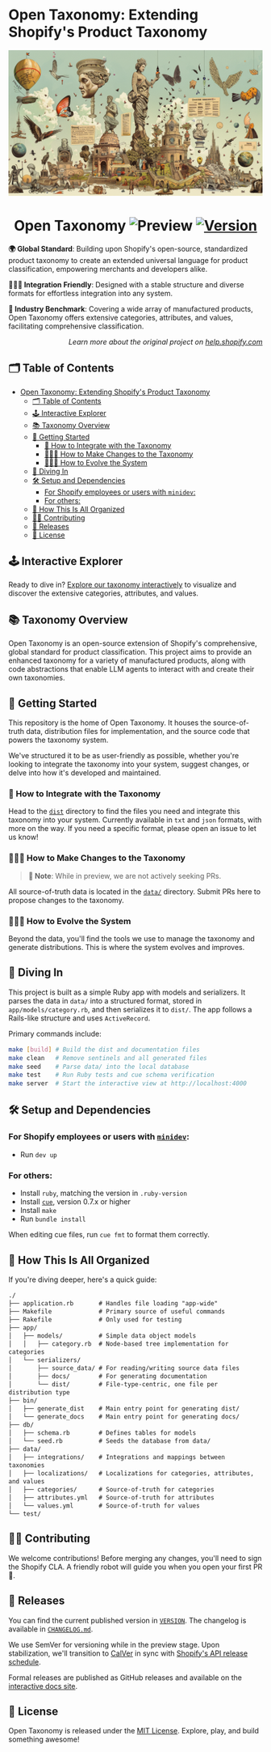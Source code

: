 # Open Taxonomy: Extending Shopify's Product Taxonomy

<p align="center"><img src="./docs/assets/img/header.png" /></p>

<h1 align="center">Open Taxonomy <img src="https://img.shields.io/badge/preview-orange.svg" alt="Preview"> <a href="./VERSION"><img src="https://img.shields.io/badge/version-vUNRELEASED-orange.svg" alt="Version"></a></h1>

**🌍 Global Standard**: Building upon Shopify's open-source, standardized product taxonomy to create an extended universal language for product classification, empowering merchants and developers alike.

**👩🏼‍💻 Integration Friendly**: Designed with a stable structure and diverse formats for effortless integration into any system.

**🚀 Industry Benchmark**: Covering a wide array of manufactured products, Open Taxonomy offers extensive categories, attributes, and values, facilitating comprehensive classification.

<p align="right"><em>Learn more about the original project on <a href="https://help.shopify.com/manual/products/details/product-category">help.shopify.com</a></em></p>

## 🗂️ Table of Contents

- [Open Taxonomy: Extending Shopify's Product Taxonomy](#open-taxonomy-extending-shopifys-product-taxonomy)
  - [🗂️ Table of Contents](#️-table-of-contents)
  - [🕹️ Interactive Explorer](#️-interactive-explorer)
  - [📚 Taxonomy Overview](#-taxonomy-overview)
  - [🧭 Getting Started](#-getting-started)
    - [🧩 How to Integrate with the Taxonomy](#-how-to-integrate-with-the-taxonomy)
    - [🧑🏼‍🏫 How to Make Changes to the Taxonomy](#-how-to-make-changes-to-the-taxonomy)
    - [👩🏼‍💻 How to Evolve the System](#-how-to-evolve-the-system)
  - [🤿 Diving In](#-diving-in)
  - [🛠️ Setup and Dependencies](#️-setup-and-dependencies)
    - [For Shopify employees or users with `minidev`:](#for-shopify-employees-or-users-with-minidev)
    - [For others:](#for-others)
  - [📂 How This Is All Organized](#-how-this-is-all-organized)
  - [🧑‍💻 Contributing](#-contributing)
  - [📅 Releases](#-releases)
  - [📜 License](#-license)

## 🕹️ Interactive Explorer

Ready to dive in? [Explore our taxonomy interactively](https://shopify.github.io/product-taxonomy/releases/unstable/?categoryId=gid%3A%2F%2Fshopify%2FTaxonomyCategory%2Fsg-4-17-2-17) to visualize and discover the extensive categories, attributes, and values.

## 📚 Taxonomy Overview

Open Taxonomy is an open-source extension of Shopify's comprehensive, global standard for product classification. This project aims to provide an enhanced taxonomy for a variety of manufactured products, along with code abstractions that enable LLM agents to interact with and create their own taxonomies.

## 🧭 Getting Started

This repository is the home of Open Taxonomy. It houses the source-of-truth data, distribution files for implementation, and the source code that powers the taxonomy system.

We've structured it to be as user-friendly as possible, whether you're looking to integrate the taxonomy into your system, suggest changes, or delve into how it's developed and maintained.

### 🧩 How to Integrate with the Taxonomy

Head to the [`dist`](./dist/) directory to find the files you need and integrate this taxonomy into your system. Currently available in `txt` and `json` formats, with more on the way. If you need a specific format, please open an issue to let us know!

### 🧑🏼‍🏫 How to Make Changes to the Taxonomy

> **🔵 Note**: While in preview, we are not actively seeking PRs.

All source-of-truth data is located in the [`data/`](./data) directory. Submit PRs here to propose changes to the taxonomy.

### 👩🏼‍💻 How to Evolve the System

Beyond the data, you'll find the tools we use to manage the taxonomy and generate distributions. This is where the system evolves and improves.

## 🤿 Diving In

This project is built as a simple Ruby app with models and serializers. It parses the data in `data/` into a structured format, stored in `app/models/category.rb`, and then serializes it to `dist/`. The app follows a Rails-like structure and uses `ActiveRecord`.

Primary commands include:

```sh
make [build] # Build the dist and documentation files
make clean   # Remove sentinels and all generated files
make seed    # Parse data/ into the local database
make test    # Run Ruby tests and cue schema verification
make server  # Start the interactive view at http://localhost:4000
```

## 🛠️ Setup and Dependencies

### For Shopify employees or users with [`minidev`](https://github.com/burke/minidev):
- Run `dev up`

### For others:
- Install `ruby`, matching the version in `.ruby-version`
- Install [`cue`](https://github.com/cue-lang/cue?tab=readme-ov-file#download-and-install), version 0.7.x or higher
- Install `make`
- Run `bundle install`

When editing cue files, run `cue fmt` to format them correctly.

## 📂 How This Is All Organized

If you're diving deeper, here's a quick guide:

```
./
├── application.rb       # Handles file loading "app-wide"
├── Makefile             # Primary source of useful commands
├── Rakefile             # Only used for testing
├── app/
│   ├── models/          # Simple data object models
│   │   ├── category.rb  # Node-based tree implementation for categories
│   └── serializers/
│       ├── source_data/ # For reading/writing source data files
│       ├── docs/        # For generating documentation
│       └── dist/        # File-type-centric, one file per distribution type
├── bin/
│   ├── generate_dist    # Main entry point for generating dist/
│   └── generate_docs    # Main entry point for generating docs/
├── db/
│   ├── schema.rb        # Defines tables for models
│   └── seed.rb          # Seeds the database from data/
├── data/
│   ├── integrations/    # Integrations and mappings between taxonomies
│   ├── localizations/   # Localizations for categories, attributes, and values
│   ├── categories/      # Source-of-truth for categories
│   ├── attributes.yml   # Source-of-truth for attributes
│   └── values.yml       # Source-of-truth for values
└── test/
```

## 🧑‍💻 Contributing

We welcome contributions! Before merging any changes, you'll need to sign the Shopify CLA. A friendly robot will guide you when you open your first PR 🤖.

## 📅 Releases

You can find the current published version in [`VERSION`](./VERSION). The changelog is available in [`CHANGELOG.md`](./CHANGELOG.md).

We use SemVer for versioning while in the preview stage. Upon stabilization, we'll transition to [CalVer](https://calver.org/) in sync with [Shopify's API release schedule](https://shopify.dev/docs/api/usage/versioning#release-schedule).

Formal releases are published as GitHub releases and available on the [interactive docs site](https://shopify.github.io/product-taxonomy/).

## 📜 License

Open Taxonomy is released under the [MIT License](./LICENSE). Explore, play, and build something awesome!